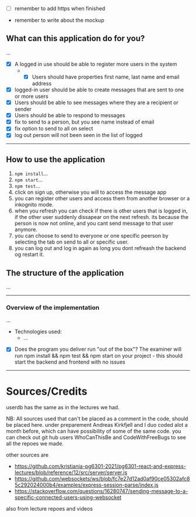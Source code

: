 * [ ] remember to add https when finished
* remember to write about the mockup




## What can this application do for you? ##
...
* [x] A logged in use should be able to register more users in the system
  * * [x] Users should have properties first name, last name and email address

* [x] logged-in user should be able to create messages that are sent to one or more users
* [x] Users should be able to see messages where they are a recipient or sender
* [x] Users should be able to respond to messages
* [x]  fix to send to a person, but you see name instead of email
* [x]  fix option to send to all on select
* [x]  log out person will not been seen in the list of logged
---

## How to use the application ##

1. `npm install`...
2. `npm start`...
3. `npm test`...
4.  click on sign up, otherwise you will  to access the message app
5.  you can register other users and access them from another browser or a inkognito mode.
6. when you refresh you can check if there is other  users that is logged in, if the other user suddenly dissapear on the next refresh.
its because the person is now not online, and you cant send message to that user anymore.
7. you can choose to send to everyone or one specific peerson by selecting the tab on send to all or specific user.
8. you can log out and log in again as long you dont refreash the backend og restart it.

## The structure of the application ##

...

---

### Overview of the implementation ###

...

* Technologies used:
  * ...

* [x] Does the program you deliver run "out of the box"? The examiner will run npm install && npm test && npm start on your project - this should start the
  backend and frontend with no issues

---

# Sources/Credits #

userdb has the same as in the lectures we had.

NB: All sources used that can't be placed as a comment in the code, should be placed here.
under preparement Andreas Kirkfjell and I duo coded alot a month before, which can have possibility  of some of the same code.
you can check out git hub users WhoCanThisBe and CodeWithFreeBugs to see all the repoes we made.

other sources are

* https://github.com/kristiania-pg6301-2021/pg6301-react-and-express-lectures/blob/reference/12/src/server/server.js
* https://github.com/websockets/ws/blob/fc7e27d12ad0af90ce05302afc85c292024000b4/examples/express-session-parse/index.js
* https://stackoverflow.com/questions/16280747/sending-message-to-a-specific-connected-users-using-websocket

also from lecture repoes and videos